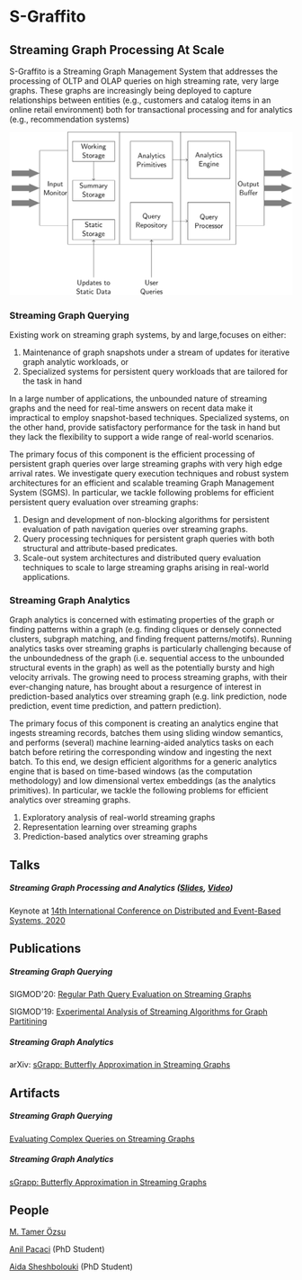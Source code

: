 # S-Graffito
## Streaming Graph Processing At Scale

S-Graffito is a Streaming Graph Management System that addresses the processing of OLTP and OLAP queries on high streaming rate, very large graphs. These graphs are increasingly being deployed to capture relationships between entities (e.g., customers and catalog items in an online retail environment) both for transactional processing and for analytics (e.g., recommendation systems)

<img src="images/s-graffito-architecture.png?raw=true"/>

### Streaming Graph Querying

Existing work on streaming graph systems, by and large,focuses on either:
 1. Maintenance of graph snapshots under a stream of updates for iterative graph analytic workloads, or
 2. Specialized systems for persistent query workloads that are tailored for the task in hand
 
In a large number of applications, the unbounded nature of streaming graphs and the need for real-time answers on recent data make it impractical to employ snapshot-based techniques.
Specialized systems, on the other hand, provide satisfactory performance for the task in hand but they lack the flexibility to support a wide range of real-world scenarios.

The primary focus of this component is the efficient processing of persistent graph queries over large streaming graphs with very high edge arrival rates.
We investigate query execution techniques and robust system architectures for an efficient and scalable treaming Graph Management System (SGMS).
In particular, we tackle following problems for efficient persistent query evaluation over streaming graphs:
 1. Design and development of non-blocking algorithms for persistent evaluation of path navigation queries over streaming graphs.
 2. Query processing techniques for persistent graph queries with both structural and attribute-based predicates.
 3. Scale-out system architectures and distributed query evaluation techniques to scale to large streaming graphs arising in real-world applications.

### Streaming Graph Analytics

 Graph analytics is concerned with estimating properties of the graph or finding patterns within a graph (e.g. finding cliques or densely connected clusters, subgraph matching, and finding frequent patterns/motifs). Running analytics tasks over streaming graphs is particularly challenging because of the unboundedness of the graph (i.e. sequential access to the unbounded structural events in the graph) as well as the potentially bursty and high velocity arrivals. The growing need to process streaming graphs, with their ever-changing nature, has brought about a resurgence of interest in prediction-based analytics over streaming graph (e.g. link prediction, node prediction, event time prediction, and pattern prediction).

The primary focus of this component is creating an analytics engine that ingests streaming records,  batches them using sliding window semantics,  and performs (several) machine learning-aided analytics tasks on each batch before retiring the corresponding window and ingesting the next batch.  To this end, we design efficient algorithms for a generic analytics engine that is based on time-based windows (as the computation methodology) and low dimensional vertex embeddings (as the analytics primitives). In particular, we tackle the following problems for efficient analytics over streaming graphs.

1. Exploratory analysis of real-world streaming graphs
2. Representation learning over streaming graphs
3. Prediction-based analytics over streaming graphs

## Talks

##### Streaming Graph Processing and Analytics ([Slides](files/streaming_graph_debs_keynote.pdf?raw=true), [Video](https://acm-org.zoom.us/rec/play/vscpde2r-Gk3TNWVtASDBPN7W461LqysgSgf__ZfyxywBSJQM1GhYrITa-O09rqfGKnBoXqR08hHShef)) 
Keynote at [14th International Conference on Distributed and Event-Based Systems, 2020](https://2020.debs.org/)

## Publications

##### Streaming Graph Querying
SIGMOD'20: [Regular Path Query Evaluation on Streaming Graphs](https://arxiv.org/abs/2004.02012)

SIGMOD'19: [Experimental Analysis of Streaming Algorithms for Graph Partitining](https://dl.acm.org/authorize?N697045)

##### Streaming Graph Analytics
arXiv: [sGrapp: Butterfly Approximation in Streaming Graphs](http://arxiv.org/abs/2101.12334)

## Artifacts

##### Streaming Graph Querying 
[Evaluating Complex Queries on Streaming Graphs](https://github.com/dsg-uwaterloo/s-graffito/tree/master/query-processor)

##### Streaming Graph Analytics
[sGrapp: Butterfly Approximation in Streaming Graphs]()

## People

[M. Tamer Özsu](https://cs.uwaterloo.ca/~tozsu/)

[Anil Pacaci](https://cs.uwaterloo.ca/~apacaci/) (PhD Student)

[Aida Sheshbolouki](https://scholar.google.com/citations?user=5zwbvpoAAAAJ&hl=en) (PhD Student)

